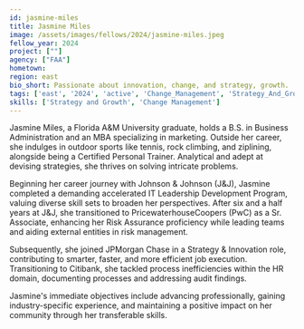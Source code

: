 ```yaml
---
id: jasmine-miles
title: Jasmine Miles
image: /assets/images/fellows/2024/jasmine-miles.jpeg
fellow_year: 2024
project: [""]
agency: ["FAA"]
hometown: 
region: east
bio_short: Passionate about innovation, change, and strategy, growth.
tags: ['east', '2024', 'active', 'Change_Management', 'Strategy_And_Growth']
skills: ['Strategy and Growth', 'Change Management']
---
```

Jasmine Miles, a Florida A&M University graduate, holds a B.S. in Business Administration and an MBA specializing in marketing. Outside her career, she indulges in outdoor sports like tennis, rock climbing, and ziplining, alongside being a Certified Personal Trainer. Analytical and adept at devising strategies, she thrives on solving intricate problems.

Beginning her career journey with Johnson & Johnson (J&J), Jasmine completed a demanding accelerated IT Leadership Development Program, valuing diverse skill sets to broaden her perspectives. After six and a half years at J&J, she transitioned to PricewaterhouseCoopers (PwC) as a Sr. Associate, enhancing her Risk Assurance proficiency while leading teams and aiding external entities in risk management.

Subsequently, she joined JPMorgan Chase in a Strategy & Innovation role, contributing to smarter, faster, and more efficient job execution. Transitioning to Citibank, she tackled process inefficiencies within the HR domain, documenting processes and addressing audit findings.

Jasmine's immediate objectives include advancing professionally, gaining industry-specific experience, and maintaining a positive impact on her community through her transferable skills.
